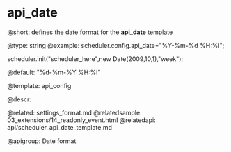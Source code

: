 api_date
=============


@short: defines the date format for the <strong>api_date</strong> template
	

@type: string
@example:
scheduler.config.api_date="%Y-%m-%d %H:%i";

scheduler.init("scheduler_here",new Date(2009,10,1),"week");


@default: "%d-%m-%Y %H:%i"


@template:	api_config

@descr:

@related:
	settings_format.md
@relatedsample:
	03_extensions/14_readonly_event.html
@relatedapi:
	api/scheduler_api_date_template.md

@apigroup: Date format
	